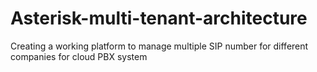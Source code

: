 # Asterisk-multi-tenant-architecture
Creating a working platform to manage multiple SIP number for different companies for cloud PBX system
